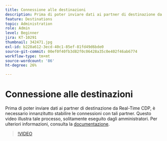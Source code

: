 ```yaml
---
title: Connessione alle destinazioni
description: Prima di poter inviare dati ai partner di destinazione da Real-Time CDP, è necessario innanzitutto stabilire le connessioni con tali partner. Questo video illustra il numero... (Le descrizioni devono essere comprese tra 60 e 160 caratteri)
feature: Destinations
topic: Administration
role: Admin
level: Beginner
jira: KT-10291
thumbnail: 342471.jpg
exl-id: b228a612-3ecd-40c1-85ef-81fd49d6bde0
source-git-commit: 00ef0f40fb3d82f0c06428a35c0e402f46ab6774
workflow-type: tm+mt
source-wordcount: '86'
ht-degree: 26%

---
```


# Connessione alle destinazioni

Prima di poter inviare dati ai partner di destinazione da Real-Time CDP, è necessario innanzitutto stabilire le connessioni con tali partner. Questo video illustra tale processo, solitamente eseguito dagli amministratori. Per ulteriori informazioni, consulta la [documentazione](https://experienceleague.adobe.com/docs/experience-platform/destinations/ui/connect-destination.html?lang=en).

>[!VIDEO](https://video.tv.adobe.com/v/342471/?learn=on)

